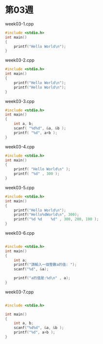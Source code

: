 # 第03週

week03-1.cpp
```c
#include <stdio.h>
int main()
{
    printf("Hello World\n");
}
```
week03-2.cpp
```c
#include <stdio.h>
int main()
{
    printf("Hello World\n");
    printf("Hello World\n");
}
```
week03-3.cpp
```c
#include <stdio.h>
int main()
{
	int a, b;
	scanf( "%d%d", &a, &b );
	printf( "%d", a+b );
}
```
week03-4.cpp
```c
#include <stdio.h>
int main()
{
    printf( "Hello World\n" );
    printf( "%d" , 300 );
}
```
week03-5.cpp
```c
#include <stdio.h>
int main()
{
    printf("Hello World\n");
    printf("Hello%dWorld\n", 300);
    printf("%d %d    %d" , 300, 200, 100 );
}
```
week03-6.cpp
```c
   
#include <stdio.h>
int main()
{
    int a;
    printf("請輸入一個整數a的值: ");
    scanf("%d", &a);

    printf("a的值是:%d\n" , a);
}
```
week03-7.cpp
```c
   
#include <stdio.h>

int main()
{
	int a, b;
	scanf("%d%d", &a, &b );
	printf("%d", a+b );
}
```
